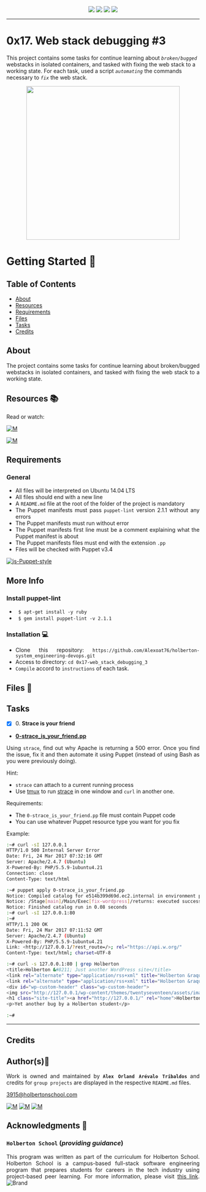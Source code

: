 <p align="center">
<img src="https://img.shields.io/badge/LINUX-darkgreen.svg"/>
<img src="https://img.shields.io/badge/Shell-ligthgreen.svg"/>
<img src="https://img.shields.io/badge/Emacs-purple.svg"/>
<img src="https://img.shields.io/badge/Markdown-black.svg"/><br>	
</p>

---
# 0x17. Web stack debugging #3

This project contains some tasks for continue learning about *`broken/bugged`* webstacks in isolated containers, and tasked with fixing the web stack to a working state. For each task, used a script *`automating`* the commands necessary to *`fix`* the web stack.

<p align="center">
  <img width="400"  
        src="https://c.tenor.com/zKHDose_0kYAAAAM/code-debugging.gif"
  >
</p>

# Getting Started :running:	
<div style="text-align: justify">

## Table of Contents
* [About](#about)
* [Resources](#resources-books)
* [Requirements](#requirements)
* [Files](#files-file_folder)
* [Tasks](#tasks)
* [Credits](#credits)

## About
	
The project contains some tasks for continue learning about broken/bugged webstacks in isolated containers, and tasked with fixing the web stack to a working state.

## Resources :books:
Read or watch:
	
[![M](https://upload.wikimedia.org/wikipedia/commons/thumb/2/2f/Google_2015_logo.svg/80px-Google_2015_logo.svg.png)](https://www.google.com/search?q=Web+stack+debugging&oq=Web+stack+debugging&aqs=chrome..69i57j69i60l3.4512j0j15&sourceid=chrome&ie=UTF-8)

[![M](https://upload.wikimedia.org/wikipedia/commons/thumb/e/e1/Logo_of_YouTube_%282015-2017%29.svg/70px-Logo_of_YouTube_%282015-2017%29.svg.png)](https://www.youtube.com/results?search_query=web+stack+debugging+on+server)

## Requirements
### General
- All files will be interpreted on Ubuntu 14.04 LTS
- All files should end with a new line
- A `README.md` file at the root of the folder of the project is mandatory
- The Puppet manifests must pass `puppet-lint` version 2.1.1 without any errors
- The Puppet manifests must run without error
- The Puppet manifests first line must be a comment explaining what the Puppet manifest is about
- The Puppet manifests files must end with the extension `.pp` 
- Files will be checked with Puppet v3.4
	
[![js-Puppet-style](https://img.shields.io/badge/style%20guide-Puppet-brightgreen.svg)](http://puppet-lint.com/)
	
## More Info	

### Install puppet-lint

- ` $ apt-get install -y ruby`
- ` $ gem install puppet-lint -v 2.1.1` 
	
### Installation :computer:
	
- Clone this repository: `https://github.com/Alexoat76/holberton-system_engineering-devops.git`	
- Access to directory: `cd 0x17-web_stack_debugging_3`
- `Compile` accord to `instructions` of each task.

## Files :file_folder:

## Tasks

+ [X] 0\. **Strace is your friend**

+ **[0-strace_is_your_friend.pp](./0-strace_is_your_friend.pp)**

Using `strace`, find out why Apache is returning a 500 error. Once you find the issue, fix it and then automate it
using Puppet (instead of using Bash as you were previously doing).

Hint:
- `strace` can attach to a current running process
- Use [tmux](https://intranet.hbtn.io/rltoken/4KkxME6-3aY9fgfok6HNFA)
 to run [strace](https://intranet.hbtn.io/rltoken/OUc10nTtuZG65adFVbkYag)
  in one window and `curl` in another one.

Requirements:
- The `0-strace_is_your_friend.pp` file must contain Puppet code
- You can use whatever Puppet resource type you want for you fix

Example:
```bash
:~# curl -sI 127.0.0.1
HTTP/1.0 500 Internal Server Error
Date: Fri, 24 Mar 2017 07:32:16 GMT
Server: Apache/2.4.7 (Ubuntu)
X-Powered-By: PHP/5.5.9-1ubuntu4.21
Connection: close
Content-Type: text/html

:~# puppet apply 0-strace_is_your_friend.pp
Notice: Compiled catalog for e514b399d69d.ec2.internal in environment production in 0.02 seconds
Notice: /Stage[main]/Main/Exec[fix-wordpress]/returns: executed successfully
Notice: Finished catalog run in 0.08 seconds
:~# curl -sI 127.0.0.1:80
:~#
HTTP/1.1 200 OK
Date: Fri, 24 Mar 2017 07:11:52 GMT
Server: Apache/2.4.7 (Ubuntu)
X-Powered-By: PHP/5.5.9-1ubuntu4.21
Link: <http://127.0.0.1/?rest_route=/>; rel="https://api.w.org/"
Content-Type: text/html; charset=UTF-8

:~# curl -s 127.0.0.1:80 | grep Holberton
<title>Holberton &#8211; Just another WordPress site</title>
<link rel="alternate" type="application/rss+xml" title="Holberton &raquo; Feed" href="http://127.0.0.1/?feed=rss2" />
<link rel="alternate" type="application/rss+xml" title="Holberton &raquo; Comments Feed" href="http://127.0.0.1/?feed=comments-rss2"/>
<div id="wp-custom-header" class="wp-custom-header">
<img src="http://127.0.0.1/wp-content/themes/twentyseventeen/assets/images/header.jpg" width="2000" height="1200" alt="Holberton"/></div></div>
<h1 class="site-title"><a href="http://127.0.0.1/" rel="home">Holberton</a></h1>
<p>Yet another bug by a Holberton student</p>
																				
:~#
```
---

## Credits

## Author(s):blue_book:

Work is owned and maintained by 
	**`Alex Orland Arévalo Tribaldos`**  and credits for `group projects` are displayed in the respective `README.md` files.

<3915@holbertonschool.com>
	
[![M](https://upload.wikimedia.org/wikipedia/commons/thumb/9/91/Octicons-mark-github.svg/25px-Octicons-mark-github.svg.png)](https://github.com/Alexoat76)
[![M](https://upload.wikimedia.org/wikipedia/fr/thumb/c/c8/Twitter_Bird.svg/25px-Twitter_Bird.svg.png)](https://twitter.com/aoarevalot)
[![M](https://upload.wikimedia.org/wikipedia/commons/thumb/c/ca/LinkedIn_logo_initials.png/25px-LinkedIn_logo_initials.png)](https://www.linkedin.com/in/Alexoat76/)

## Acknowledgments :mega: 

### **`Holberton School`** (*providing guidance*)
	
This program was written as part of the curriculum for Holberton School.
Holberton School is a campus-based full-stack software engineering program
that prepares students for careers in the tech industry using project-based
peer learning. For more information,  please visit [this link](https://www.holbertonschool.com/).
![Brand](https://assets.website-files.com/6105315644a26f77912a1ada/610540e8b4cd6969794fe673_Holberton_School_logo-04-04.svg)
